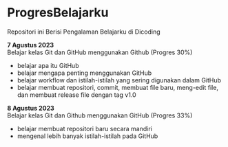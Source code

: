 # ProgresBelajarku
Repositori ini Berisi Pengalaman Belajarku di Dicoding

**7 Agustus 2023**   
Belajar kelas Git dan GitHub menggunakan Github (Progres 30%)
 - belajar apa itu GitHub
 - belajar mengapa penting menggunakan GitHub
 - belajar workflow dan istilah-istilah yang sering digunakan dalam GitHub
 - belajar membuat repositori, commit, membuat file baru, meng-edit file, dan membuat release file dengan tag v1.0

**8 Agustus 2023**   
Belajar kelas Git dan Github menggunakan GitHub (Progres 33%)
 - belajar membuat repositori baru secara mandiri
 - mengenal lebih banyak istilah-istilah pada GitHub
